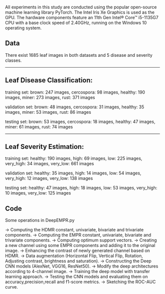 All experiments in this study are conducted using the popular open-source machine learning library PyTorch. 
The Intel Iris Xe Graphics is used as the GPU. 
The hardware components feature an 11th Gen Intel® Core™ i5-1135G7 CPU with a base clock speed of 2.40GHz, running on the Windows 10 operating system.

Data
------------------------------------------------------------------------------------
There exist 1685 leaf images in both datasets and 5 disease and severity classes.

-----------------------------
Leaf Disease Classification:
-----------------------------

training set:
	brown: 247 images,
	cercospora: 98 images,
	healthy: 190 images,
	miner: 273 images,
	rust: 371 images
	
validation set:
	brown: 48 images,
	cercospora: 31 images,
	healthy: 35 images,
	miner: 53 images,
	rust: 86 images

testing set:
	brown: 53 images,
	cercospora: 18 images,
	healthy: 47 images,
	miner: 61 images,
	rust: 74 images

--------------------------
Leaf Severity Estimation:
--------------------------

training set:
	healthy: 190 images,
	high: 69 images,
	low: 225 images,
	very_high: 34 images,
	very_low: 661 images
	
validation set:
	healthy: 35 images,
	high: 14 images,
	low: 54 images,
	very_high: 12 images,
	very_low: 138 images

testing set:
	healthy: 47 images,
	high: 18 images,
	low: 53 images,
	very_high: 10 images,
	very_low: 125 images


Code
------------------------------------------------------------------------------------
Some operations in DeepEMPR.py 

-> Computing the HDMR constant, univariate, bivariate and trivariate components.
-> Computing the EMPR constant, univariate, bivariate and trivariate components.
-> Computing optimum support vectors.
-> Creating a new channel using some EMPR components and adding it to the original image.
-> Enhancing the contrast of newly generated channel based on HDMR.
-> Data augmentation (Horizontal Flip, Vertical Flip, Rotation, Adjusting contrast, brightness and saturation).
-> Constructing the Deep CNN models (AlexNet, VGG16, ResNet50).
-> Modify the deep architectures according to 4-channel image.
-> Training the deep model with transfer learning approach.
-> Testing the CNN models and evaluating them on accuracy,precision,recall and f1-score metrics. 
-> Sketching the ROC-AUC curve.

